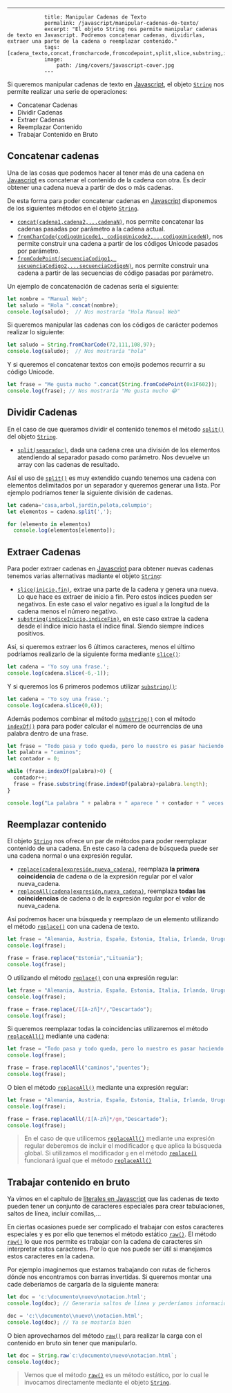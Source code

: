 ---
				title: Manipular Cadenas de Texto
				permalink: /javascript/manipular-cadenas-de-texto/
				excerpt: "El objeto String nos permite manipular cadenas de texto en Javascript. Podremos concatenar cadenas, dividirlas, extraer una parte de la cadena o reemplazar contenido."
				tags: [cadena_texto,concat,fromcharcode,fromcodepoint,split,slice,substring,indexof,replace,replaceall,raw]
				image:
  					path: /img/covers/javascript-cover.jpg
				---
			
Si queremos manipular cadenas de texto en [Javascript](https://www.manualweb.net/javascript/), el objeto [`String`](https://www.w3api.com/Javascript/String/) nos permite realizar una serie de operaciones:

- Concatenar Cadenas
- Dividir Cadenas
- Extraer Cadenas
- Reemplazar Contenido
- Trabajar Contenido en Bruto

## Concatenar cadenas


Una de las cosas que podemos hacer al tener más de una cadena en [Javascript](https://www.manualweb.net/javascript/) es concatenar el contenido de la cadena con otra. Es decir obtener una cadena nueva a partir de dos o más cadenas.


De esta forma para poder concatenar cadenas en [Javascript](https://www.manualweb.net/javascript/)  disponemos de los siguientes métodos en el objeto [`String`](https://www.w3api.com/Javascript/String/).

- [`concat(cadena1,cadena2,...cadenaN)`](https://www.w3api.com/Javascript/String/concat), nos permite concatenar las cadenas pasadas por parámetro a la cadena actual.
- [`fromCharCode(codigoUnicode1, codigoUnicode2,...codigoUnicodeN)`](https://www.w3api.com/Javascript/String/fromCharCode), nos permite construir una cadena a partir de los códigos Unicode pasados por parámetro.
- [`fromCodePoint(secuenciaCodigo1, secuenciaCodigo2,...secuenciaCodigoN)`](https://www.w3api.com/Javascript/String/fromCodePoint), nos permite construir una cadena a partir de las secuencias de código pasadas por parámetro.

Un ejemplo de concatenación de cadenas sería el siguiente:


```javascript
let nombre = "Manual Web";
let saludo = "Hola ".concat(nombre);
console.log(saludo);  // Nos mostraría "Hola Manual Web"
```


Si queremos manipular las cadenas con los códigos de carácter podemos realizar lo siguiente:


```javascript
let saludo = String.fromCharCode(72,111,108,97);
console.log(saludo);  // Nos mostraría "hola"
```


Y si queremos el concatenar textos con emojis podemos recurrir a su código Unicode.


```javascript
let frase = "Me gusta mucho ".concat(String.fromCodePoint(0x1F602));
console.log(frase); // Nos mostraría "Me gusta mucho 😂"
```


## Dividir Cadenas


En el caso de que queramos dividir el contenido tenemos el método [`split()`](https://www.w3api.com/Javascript/String/split) del objeto [`String`](https://www.w3api.com/Javascript/String/).

- [`split(separador)`](https://www.w3api.com/Javascript/String/split), dada una cadena crea una división de los elementos atendiendo al separador pasado como parámetro. Nos devuelve un array con las cadenas de resultado.

Así el uso de [`split()`](https://www.w3api.com/Javascript/String/split) es muy extendido cuando tenemos una cadena con elementos delimitados por un separador y queremos generar una lista. Por ejemplo podríamos tener la siguiente división de cadenas.


```javascript
let cadena='casa,arbol,jardín,pelota,columpio';
let elementos = cadena.split(',');

for (elemento in elementos)
  console.log(elementos[elemento]);
```


## Extraer Cadenas


Para poder extraer cadenas en [Javascript](https://www.manualweb.net/javascript/)  para obtener nuevas cadenas tenemos varias alternativas madiante el objeto [`String`](https://www.w3api.com/Javascript/String/):

- [`slice(inicio,fin)`](https://www.w3api.com/Javascript/String/slice), extrae una parte de la cadena y genera una nueva. Lo que hace es extraer de inicio a fin. Pero estos índices pueden ser negativos. En este caso el valor negativo es igual a la longitud de la cadena menos el número negativo.
- [`substring(indiceInicio,indiceFin)`](https://www.w3api.com/Javascript/String/substring), en este caso extrae la cadena desde el índice inicio hasta el índice final. Siendo siempre índices positivos.

Así, si queremos extraer los 6 últimos caracteres, menos el último podríamos realizarlo de la siguiente forma mediante [`slice()`](https://www.w3api.com/Javascript/String/slice):


```javascript
let cadena = 'Yo soy una frase.';
console.log(cadena.slice(-6,-1));
```


Y si queremos los 6 primeros podemos utilizar [`substring()`](https://www.w3api.com/Javascript/String/substring): 


```javascript
let cadena = 'Yo soy una frase.';
console.log(cadena.slice(0,6));
```


Además podemos combinar el método [`substring()`](https://www.w3api.com/Javascript/String/substring) con el método [`indexOf()`](https://www.w3api.com/Javascript/String/indexOf) para para poder calcular el número de ocurrencias de una palabra dentro de una frase.


```javascript
let frase = "Todo pasa y todo queda, pero lo nuestro es pasar haciendo caminos, caminos sobre la mar";
let palabra = "caminos";
let contador = 0;

while (frase.indexOf(palabra)>0) {
  contador++;
  frase = frase.substring(frase.indexOf(palabra)+palabra.length);
}

console.log("La palabra " + palabra + " aparece " + contador + " veces.");
```


## Reemplazar contenido


El objeto [`String`](https://www.w3api.com/Javascript/String/) nos ofrece un par de métodos para poder reemplazar contenido de una cadena. En este caso la cadena de búsqueda puede ser una cadena normal o una expresión regular.

- [`replace(cadena|expresión,nueva_cadena)`](https://www.w3api.com/Javascript/String/replace), reemplaza **la primera coincidencia** de cadena o de la expresión regular por el valor nueva_cadena.
- [`replaceAll(cadena|expresión,nueva_cadena)`](https://www.w3api.com/Javascript/String/replaceAll), reemplaza **todas las coincidencias** de cadena o de la expresión regular por el valor de nueva_cadena.

Así podremos hacer una búsqueda y reemplazo de un elemento utilizando el método [`replace()`](https://www.w3api.com/Javascript/String/replace) con una cadena de texto.


```javascript
let frase = "Alemania, Austria, España, Estonia, Italia, Irlanda, Uruguay, Uganda";
console.log(frase);

frase = frase.replace("Estonia","Lituania");
console.log(frase);
```


O utilizando el método [`replace()`](https://www.w3api.com/Javascript/String/replace) con una expresión regular:


```javascript
let frase = "Alemania, Austria, España, Estonia, Italia, Irlanda, Uruguay, Uganda";
console.log(frase);

frase = frase.replace(/I[A-zñ]*/,"Descartado");
console.log(frase);
```


Si queremos reemplazar todas la coincidencias utilizaremos el método [`replaceAll()`](https://www.w3api.com/Javascript/String/replaceAll) mediante una cadena:


```javascript
let frase = "Todo pasa y todo queda, pero lo nuestro es pasar haciendo caminos, caminos sobre la mar";
console.log(frase);

frase = frase.replaceAll("caminos","puentes");
console.log(frase);
```


O bien el método [`replaceAll()`](https://www.w3api.com/Javascript/String/replaceAll) mediante una expresión regular:


```javascript
let frase = "Alemania, Austria, España, Estonia, Italia, Irlanda, Uruguay, Uganda";
console.log(frase);

frase = frase.replaceAll(/I[A-zñ]*/gm,"Descartado");
console.log(frase);
```


> En el caso de que utilicemos [`replaceAll()`](https://www.w3api.com/Javascript/String/replaceAll) mediante una expresión regular deberemos de incluir el modificador `g` que aplica la búsqueda global. Si utilizamos el modificador `g` en el método [`replace()`](https://www.w3api.com/Javascript/String/replace) funcionará igual que el método [`replaceAll()`](https://www.w3api.com/Javascript/String/replaceAll)


## Trabajar contenido en bruto


Ya vimos en el capítulo de [literales en Javascript](https://manualweb.net/javascript/literales-javascript/) que las cadenas de texto pueden tener un conjunto de caracteres especiales para crear tabulaciones, saltos de línea, incluir comillas,…


En ciertas ocasiones puede ser complicado el trabajar con estos caracteres especiales y es por ello que tenemos el método estático [`raw()`](https://www.w3api.com/Javascript/String/raw). El método [`raw()`](https://www.w3api.com/Javascript/String/raw) lo que nos permite es trabajar con la cadena de caracteres sin interpretar estos caracteres. Por lo que nos puede ser útil si manejamos estos caracteres en la cadena.


Por ejemplo imaginemos que estamos trabajando con rutas de ficheros dónde nos encontramos con barras invertidas. Si queremos montar una cade deberíamos de cargarla de la siguiente manera:


```javascript
let doc = 'c:\documento\nuevo\notacion.html';
console.log(doc); // Generaria saltos de línea y perderíamos información

doc = 'c:\\documento\\nuevo\\notacion.html';
console.log(doc); // Ya se mostaría bien
```


O bien aprovecharnos del método [`raw()`](https://www.w3api.com/Javascript/String/raw) para realizar la carga con el contenido en bruto sin tener que manipularlo.


```javascript
let doc = String.raw`c:\documento\nuevo\notacion.html`;
console.log(doc); 
```


> Vemos que el método [`raw()`](https://www.w3api.com/Javascript/String/raw) es un método estático, por lo cual le invocamos directamente mediante el objeto [`String`](https://www.w3api.com/Javascript/String/).

